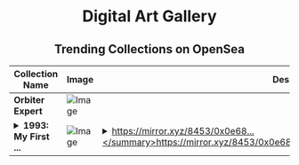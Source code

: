 <div align="center">

# Digital Art Gallery

## Trending Collections on OpenSea

| Collection Name                       | Image                                                                                     | Description                       | OpenSea Link                                                                                          |
|---------------------------------------|-------------------------------------------------------------------------------------------|-----------------------------------|--------------------------------------------------------------------------------------------------------|
| **Orbiter Expert** | ![Image](https://i.seadn.io/s/raw/files/b29e2c137434a3e475c35f717a3598f0.jpg?w=500&auto=format?w=200&auto=format) |  | <details><summary>Link</summary>[Orbiter Expert](https://opensea.io/collection/orbiter-expert-13)</details> |
| **<details><summary>1993: My First ...</summary>1993: My First Video Part</details>** | ![Image](https://i.seadn.io/s/raw/files/faf3bf8bd007f54fbe5066120c755a57.png?w=500&auto=format?w=200&auto=format) | <details><summary>https://mirror.xyz/8453/0x0e68...</summary>https://mirror.xyz/8453/0x0e68a842136d50f870da0385c33b829d96195655</details> | <details><summary>Link</summary>[1993: My First Video Part](https://opensea.io/collection/1993-my-first-video-part)</details> |

</div>